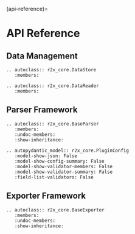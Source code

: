 (api-reference)=

# API Reference

## Data Management

```{eval-rst}
.. autoclass:: r2x_core.DataStore
   :members:
```

```{eval-rst}
.. autoclass:: r2x_core.DataReader
   :members:
```

## Parser Framework

```{eval-rst}
.. autoclass:: r2x_core.BaseParser
   :members:
   :undoc-members:
   :show-inheritance:
```

```{eval-rst}
.. autopydantic_model:: r2x_core.PluginConfig
   :model-show-json: False
   :model-show-config-summary: False
   :model-show-validator-members: False
   :model-show-validator-summary: False
   :field-list-validators: False
```

## Exporter Framework

```{eval-rst}
.. autoclass:: r2x_core.BaseExporter
   :members:
   :undoc-members:
   :show-inheritance:
```
